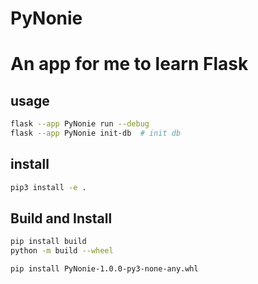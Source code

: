 # PyNonie
# An app for me to learn Flask

## usage
```bash
flask --app PyNonie run --debug
flask --app PyNonie init-db  # init db
```

## install
```bash
pip3 install -e .
```

## Build and Install
```bash
pip install build
python -m build --wheel

pip install PyNonie-1.0.0-py3-none-any.whl
```